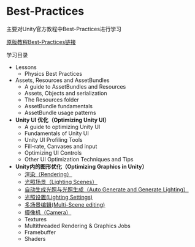 # Best-Practices
主要对Unity官方教程中Best-Practices进行学习

[原版教程Best-Practices链接](https://unity3d.com/cn/learn/tutorials/s/best-practices)

学习目录
- Lessons
  - Physics Best Practices
- Assets, Resources and AssetBundles
  - A guide to AssetBundles and Resources
  - Assets, Objects and serialization
  - The Resources folder
  - AssetBundle fundamentals
  - AssetBundle usage patterns
- **Unity UI 优化（Optimizing Unity UI）**
  - A guide to optimizing Unity UI
  - Fundamentals of Unity UI
  - Unity UI Profiling Tools
  - Fill-rate, Canvases and input
  - Optimizing UI Controls
  - Other UI Optimization Techniques and Tips
- **Unity内的图形优化（Optimizing Graphics in Unity）**
  - [渲染（Rendering）](/Rendering/Rendering.md)
  - [光照场景（Lighting Scenes）](/Rendering/Lighting-Scenes.md)
  - [自动生成光照与光照生成（Auto Generate and Generate Lighting）](/Rendering/Auto-Generate-and-Generate-Lighting.md)
  - [光照设置(Lighting Settings)](/Rendering/Lighting-Settings.md)
  - [多场景编辑(Multi-Scene editing)](/Rendering/Multi-Scene-editing.md)
  - [摄像机（Camera）](/Rendering/Camera.md)
  - Textures
  - Multithreaded Rendering & Graphics Jobs
  - Framebuffer
  - Shaders

